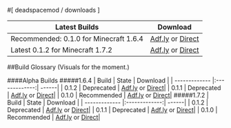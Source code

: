 #[ deadspacemod / downloads ]

| Latest Builds |Download  |
| ------------- |------|
| Recommended: 0.1.0 for Minecraft 1.6.4     |  [Adf.ly](https://www.google.com) or [Direct](https://www.google.com)|
| Latest 0.1.2 for Minecraft 1.7.2      |[Adf.ly](https://www.google.com) or [Direct](https://www.google.com)|
##Build Glossary (Visuals for the moment.)

####Alpha Builds
#####1.6.4
| Build         | State           | Download  |
| ------------- |:-------------:| ------|
| 0.1.2      | Deprecated      |  [Adf.ly](https://www.google.com) or [Direct](https://www.google.com)|
| 0.1.1      | Deprecated      |   [Adf.ly](https://www.google.com) or [Direct](https://www.google.com)|
| 0.1.0      | Recommended     |   [Adf.ly](https://www.google.com) or [Direct](https://www.google.com)|
#####1.7.2
| Build         | State           | Download  |
| ------------- |:-------------:| ------|
| 0.1.2      | Deprecated      |  [Adf.ly](https://www.google.com) or [Direct](https://www.google.com)|
| 0.1.1      | Deprecated      |   [Adf.ly](https://www.google.com) or [Direct](https://www.google.com)|
| 0.1.0      | Recommended     |   [Adf.ly](https://www.google.com) or [Direct](https://www.google.com)|
